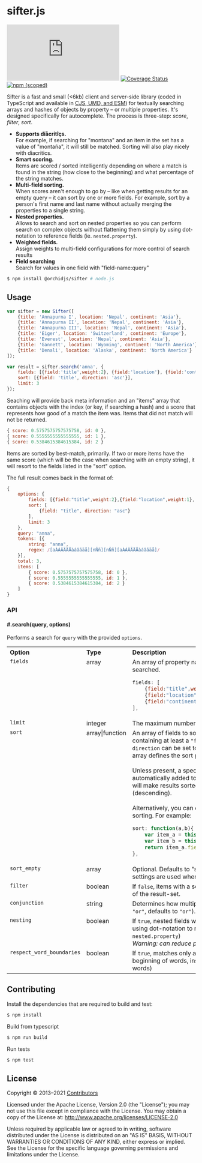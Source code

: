 # sifter.js
[![Build Status](https://img.shields.io/travis/com/orchidjs/sifter.js)](https://travis-ci.com/github/orchidjs/sifter.js)
[![Coverage Status](http://img.shields.io/coveralls/orchidjs/sifter.js/master.svg?style=flat)](https://coveralls.io/r/orchidjs/sifter.js)
<a href="https://www.npmjs.com/package/@orchidjs/sifter" class="m-1 d-inline-block"><img alt="npm (scoped)" src="https://img.shields.io/npm/v/@orchidjs/sifter?color=007ec6"></a>

Sifter is a fast and small (<6kb) client and server-side library (coded in TypeScript and available in [CJS, UMD, and ESM](https://irian.to/blogs/what-are-cjs-amd-umd-and-esm-in-javascript/)) for textually searching arrays and hashes of objects by property – or multiple properties. It's designed specifically for autocomplete. The process is three-step: *score*, *filter*, *sort*.

* **Supports díåcritîçs.**<br>For example, if searching for "montana" and an item in the set has a value of "montaña", it will still be matched. Sorting will also play nicely with diacritics.
* **Smart scoring.**<br>Items are scored / sorted intelligently depending on where a match is found in the string (how close to the beginning) and what percentage of the string matches.
* **Multi-field sorting.**<br>When scores aren't enough to go by – like when getting results for an empty query – it can sort by one or more fields. For example, sort by a person's first name and last name without actually merging the properties to a single string.
* **Nested properties.**<br>Allows to search and sort on nested properties so you can perform search on complex objects without flattening them simply by using dot-notation to reference fields (ie. `nested.property`).
* **Weighted fields.**<br>Assign weights to multi-field configurations for more control of search results
* **Field searching**<br>Search for values in one field with "field-name:query"


```sh
$ npm install @orchidjs/sifter # node.js
```

## Usage

```js
var sifter = new Sifter([
	{title: 'Annapurna I', location: 'Nepal', continent: 'Asia'},
	{title: 'Annapurna II', location: 'Nepal', continent: 'Asia'},
	{title: 'Annapurna III', location: 'Nepal', continent: 'Asia'},
	{title: 'Eiger', location: 'Switzerland', continent: 'Europe'},
	{title: 'Everest', location: 'Nepal', continent: 'Asia'},
	{title: 'Gannett', location: 'Wyoming', continent: 'North America'},
	{title: 'Denali', location: 'Alaska', continent: 'North America'}
]);

var result = sifter.search('anna', {
	fields: [{field:'title',weight:2}, {field:'location'}, {field:'continent',weight:0.5}],
	sort: [{field: 'title', direction: 'asc'}],
	limit: 3
});
```

Seaching will provide back meta information and an "items" array that contains objects with the index (or key, if searching a hash) and a score that represents how good of a match the item was. Items that did not match will not be returned.

```js
{ score: 0.5757575757575758, id: 0 },
{ score: 0.5555555555555555, id: 1 },
{ score: 0.5384615384615384, id: 2 }
```

Items are sorted by best-match, primarily. If two or more items have the same score (which will be the case when searching with an empty string), it will resort to the fields listed in the "sort" option.

The full result comes back in the format of:

```js
{
	options: {
		fields: [{field:"title",weight:2},{field:"location",weight:1}, {field:"continent",weight:0.5}],
		sort: [
			{field: "title", direction: "asc"}
		],
		limit: 3
	},
	query: "anna",
	tokens: [{
		string: "anna",
		regex: /[aÀÁÂÃÄÅàáâãäå][nÑñ][nÑñ][aÀÁÂÃÄÅàáâãäå]/
	}],
	total: 3,
	items: [
		{ score: 0.5757575757575758, id: 0 },
     	{ score: 0.5555555555555555, id: 1 },
     	{ score: 0.5384615384615384, id: 2 }
	]
}
```

### API

#### #.search(query, options)

Performs a search for `query` with the provided `options`.

<table width="100%">
	<tr>
		<th align="left">Option</th>
		<th align="left">Type</th>
		<th align="left" width="100%">Description</th>
	</tr>
	<tr>
		<td valign="top"><code>fields</code></td>
		<td valign="top">array</td>
		<td valign="top">An array of property names and optional weights to be searched.

```js
fields: [
	{field:"title",weight:2},
	{field:"location",weight:1},
	{field:"continent",weight:0.5}
],
```
</td>
	</tr>
	<tr>
		<td valign="top"><code>limit</code></td>
		<td valign="top">integer</td>
		<td valign="top">The maximum number of results to return.</td>
	</tr>
	<tr>
		<td valign="top"><code>sort</code></td>
		<td valign="top">array|function</td>
		<td valign="top">
		An array of fields to sort by.
		Each item should be an object containing at least a <code>"field"</code> property. Optionally, <code>direction</code> can be set to <code>"asc"</code> or <code>"desc"</code>.
		The order of the array defines the sort precedence.
		<br/><br/>		
		Unless present, a special <code>"$score"</code> property will be automatically added to the beginning of the sort list.
		This will make results sorted primarily by match quality (descending).
		<br/><br/>
		Alternatively, you can define a callback function to handle sorting. For example:

```js
sort: function(a,b){
	var item_a = this.items[a.id];
	var item_b = this.items[b.id];
	return item_a.fielda.localeCompare(item_b.fielda);
},
```
</td>
	</tr>
	<tr>
		<td valign="top"><code>sort_empty</code></td>
		<td valign="top">array</td>
		<td valign="top">Optional. Defaults to "sort" setting. If provided, these sort settings are used when no query is present.</td>
	</tr>
	<tr>
		<td valign="top"><code>filter</code></td>
		<td valign="top">boolean</td>
		<td valign="top">If <code>false</code>, items with a score of zero will <em>not</em> be filtered out of the result-set.</td>
	</tr>
	<tr>
		<td valign="top"><code>conjunction</code></td>
		<td valign="top">string</td>
		<td valign="top">Determines how multiple search terms are joined (<code>"and"</code> or <code>"or"</code>, defaults to <code>"or"</code>).</td>
	</tr>
	<tr>
		<td valign="top"><code>nesting</code></td>
		<td valign="top">boolean</td>
		<td valign="top">If <code>true</code>, nested fields will be available for search and sort using dot-notation to reference them (e.g. <code>nested.property</code>)<br><em>Warning: can reduce performance</em></td>
	</tr>
	<tr>
		<td valign="top"><code>respect_word_boundaries</code></td>
		<td valign="top">boolean</td>
		<td valign="top">If <code>true</code>, matches only at start of word boundaries (e.g. the beginning of words, instead of matching the middle of words)</td>
	</tr>
</table>


## Contributing

Install the dependencies that are required to build and test:

```sh
$ npm install
```

Build from typescript
```sh
$ npm run build
```

Run tests
```sh
$ npm test
```

## License

Copyright &copy; 2013–2021 [Contributors](https://github.com/orchidjs/sifter.js/graphs/contributors)

Licensed under the Apache License, Version 2.0 (the "License"); you may not use this file except in compliance with the License. You may obtain a copy of the License at: http://www.apache.org/licenses/LICENSE-2.0

Unless required by applicable law or agreed to in writing, software distributed under the License is distributed on an "AS IS" BASIS, WITHOUT WARRANTIES OR CONDITIONS OF ANY KIND, either express or implied. See the License for the specific language governing permissions and limitations under the License.
